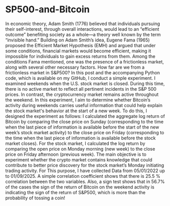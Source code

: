 # SP500-and-Bitcoin
In economic theory, Adam Smith (1776) believed that individuals pursuing their self-interest, through overall interactions, would lead to an “efficient outcome” benefiting society as a whole—a theory well known by the term “invisible hand.” Building on Adam Smith’s idea, Eugene Fama (1965) proposed the Efficient Market Hypothesis (EMH) and argued that under some conditions, financial markets would become efficient, making it impossible for individuals to gain excess returns from them. Among the conditions Fama mentioned, one was the presence of a frictionless market, along with several other necessary factors.
How far are we from a frictionless market in S&P500? In this post and the accompanying Python code, which is available on my GitHub, I conduct a simple experiment.
I examined weekends when the U.S. stock market is closed. During this time, there is no active market to reflect all pertinent incidents in the S&P 500 prices. In contrast, the cryptocurrency market remains active throughout the weekend. In this experiment, I aim to determine whether Bitcoin’s activity during weekends carries useful information that could help explain the stock market's behavior at the start of a new week.
To do this, I designed the experiment as follows:
I calculated the aggregate log return of Bitcoin by comparing the close price on Sunday (corresponding to the time when the last piece of information is available before the start of the new week’s stock market activity) to the close price on Friday (corresponding to the time when the last piece of information is available before the stock market closes). For the stock market, I calculated the log return by comparing the open price on Monday morning (new week) to the close price on Friday afternoon (previous week). The main objective is to experiment whether the crypto market contains knowledge that could contribute to better price discovery for the stock market’s Monday initiating trading activity. For This purpose, I have collected Data from 05/01/2022 up to 01/09/2025.
A simple correlation coefficient shows that there is 25.5 % correlation between the two variables. Also, a sign test shows that in 56.7% of the cases the sign of the return of Bitcoin on the weekend activity is indicating the sign of the return of S&P500, which is more than the probability of tossing a coin!

